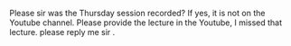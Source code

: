 Please sir was the Thursday session recorded? If yes, it is not on the Youtube channel. Please provide the lecture in the Youtube, I missed that lecture. please reply me sir .
